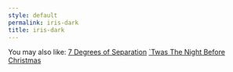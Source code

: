 ```yaml
---
style: default
permalink: iris-dark
title: iris-dark
---
```

You may also like:
[7 Degrees of Separation](http://scp-wiki.net/7-degrees-of-separation)
[`Twas The Night Before Christmas](http://scp-wiki.net/twas-the-night-before-christmas)